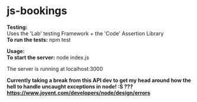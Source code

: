 # js-bookings

**Testing:**   
Uses the 'Lab' testing Framework + the 'Code' Assertion Library  
**To run the tests:** npm test

**Usage:**  
**To start the server:** node index.js    

The server is running at localhost:3000    

**Currently taking a break from this API dev to get my head around
how the hell to handle uncaught exceptions in node! :S ??? 
https://www.joyent.com/developers/node/design/errors**
